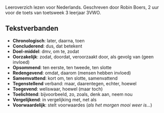 Leeroverzich lezen voor Nederlands. Geschreven door Robin Boers, 2 uur voor de toets van toetsweek 3 leerjaar 3VWO.

## Tekstverbanden

- **Chronologisch**: later, daarna, toen
- **Concluderend**: dus, dat betekent
- **Doel-middel**: dmv, om te, zodat
- **Oorzakelijk**: zodat, doordat, veroorzaakt door, als gevolg van (geen invloed)
- **Opsommend**: ten eerste, ten tweede, ten slotte
- **Redengevend**: omdat, daarom (mensen hebben invloed)
- **Samemvattend**: kort om, ten slotte, samenvattend
- **Tegenstellend** verband: maar, daarentegen, echter, hoewel
- **Toegevend**: weliswaar, hoewel (maar toch)
- **Toelichtend**: bijvoorbeeld, zo, zoals, denk aan, neem nou
- **Vergelijkend**: in vergelijking met, net als
- **Voorwaardelijk**: stelt voorwaardes (_als het morgen mooi weer is..._)


